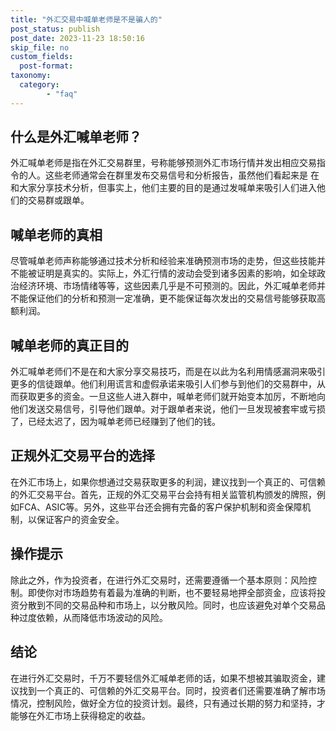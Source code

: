 ```yaml
---
title: "外汇交易中喊单老师是不是骗人的"
post_status: publish
post_date: 2023-11-23 18:50:16
skip_file: no
custom_fields: 
  post-format: 
taxonomy:
  category:
        - "faq"
---
```


## 什么是外汇喊单老师？

外汇喊单老师是指在外汇交易群里，号称能够预测外汇市场行情并发出相应交易指令的人。这些老师通常会在群里发布交易信号和分析报告，虽然他们看起来是 在和大家分享技术分析，但事实上，他们主要的目的是通过发喊单来吸引人们进入他们的交易群或跟单。

## 喊单老师的真相

尽管喊单老师声称能够通过技术分析和经验来准确预测市场的走势，但这些技能并不能被证明是真实的。实际上，外汇行情的波动会受到诸多因素的影响，如全球政治经济环境、市场情绪等等，这些因素几乎是不可预测的。因此，外汇喊单老师并不能保证他们的分析和预测一定准确，更不能保证每次发出的交易信号能够获取高额利润。

## 喊单老师的真正目的

外汇喊单老师们不是在和大家分享交易技巧，而是在以此为名利用情感漏洞来吸引更多的信徒跟单。他们利用谎言和虚假承诺来吸引人们参与到他们的交易群中，从而获取更多的资金。一旦这些人进入群中，喊单老师们就开始变本加厉，不断地向他们发送交易信号，引导他们跟单。对于跟单者来说，他们一旦发现被套牢或亏损了，已经太迟了，因为喊单老师已经赚到了他们的钱。

## 正规外汇交易平台的选择

在外汇市场上，如果你想通过交易获取更多的利润，建议找到一个真正的、可信赖的外汇交易平台。首先，正规的外汇交易平台会持有相关监管机构颁发的牌照，例如FCA、ASIC等。另外，这些平台还会拥有完备的客户保护机制和资金保障机制，以保证客户的资金安全。

## 操作提示

除此之外，作为投资者，在进行外汇交易时，还需要遵循一个基本原则：风险控制。即使你对市场趋势有着最为准确的判断，也不要轻易地押全部资金，应该将投资分散到不同的交易品种和市场上，以分散风险。同时，也应该避免对单个交易品种过度依赖，从而降低市场波动的风险。

## 结论

在进行外汇交易时，千万不要轻信外汇喊单老师的话，如果不想被其骗取资金，建议找到一个真正的、可信赖的外汇交易平台。同时，投资者们还需要准确了解市场情况，控制风险，做好全方位的投资计划。最终，只有通过长期的努力和坚持，才能够在外汇市场上获得稳定的收益。
